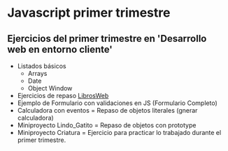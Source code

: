 # Javascript primer trimestre
## Ejercicios del primer trimestre en 'Desarrollo web en entorno cliente'

* Listados básicos
	* Arrays
	* Date 
	* Object Window
* Ejercicios de repaso [LibrosWeb](http://librosweb.es/libro/javascript/)
* Ejemplo de Formulario con validaciones en JS (Formulario Completo)
* Calculadora con eventos = Repaso de objetos literales (gnerar calculadora)
* Miniproyecto Lindo_Gatito = Repaso de objetos con prototype
* Miniproyecto Criatura = Ejercicio para practicar lo trabajado durante el primer trimestre.
